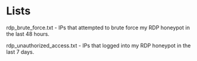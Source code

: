 # Lists

rdp_brute_force.txt - IPs that attempted to brute force my RDP honeypot in the last 48 hours.

rdp_unauthorized_access.txt - IPs that logged into my RDP honeypot in the last 7 days.
